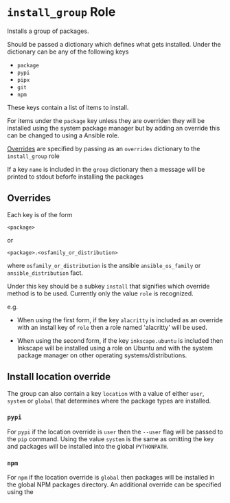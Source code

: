 # `install_group` Role

Installs a group of packages.

Should be passed a dictionary which defines what gets installed.
Under the dictionary can be any of the following keys

- `package`
- `pypi`
- `pipx`
- `git`
- `npm`

These keys contain a list of items to install.

For items under the `package` key unless they are overriden they will be
installed using the system package manager but by adding an override this can
be changed to using a Ansible role.

[Overrides](#Overrides) are specified by passing as an `overrides` dictionary
to the `install_group` role

If a key `name` is included in the `group` dictionary then a message will be
printed to stdout beforfe installing the packages

<a id="Overrides"></a>

## Overrides

Each key is of the form

    <package>

or

    <package>.<osfamily_or_distribution>

where `osfamily_or_distribution` is the ansible `ansible_os_family` or
`ansible_distribution` fact.

Under this key should be a subkey `install` that signifies which override
method is to be used. Currently only the value `role` is recognized.

e.g.

- When using the first form, if the key `alacritty` is included as an
  override with an install key of `role` then a role named 'alacritty'
  will be used.

- When using the second form, if the key `inkscape.ubuntu` is included
  then Inkscape will be installed using a role
  on Ubuntu and with the system package manager on other operating
  systems/distributions.

<!-- FIXME: install_group; Is this still true? -->
## Install location override

The group can also contain a key `location` with a value of either `user`,
`system` or `global` that determines where the package types are installed.

### `pypi`

For `pypi` if the location override is `user` then the `--user` flag will be
passed to the `pip` command. Using the value `system` is the same as omitting
the key and packages will be installed into the global `PYTHONPATH`.

### `npm`

For `npm` if the location override is `global` then packages will be
installed in the global NPM packages directory. An additional override can
be specified using the <!-- FIXME: install_group; complete this text-->
